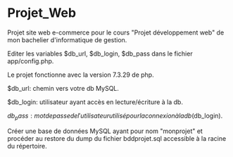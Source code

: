 # Projet_Web
Projet site web e-commerce pour le cours "Projet développement web" de mon bachelier d'informatique de gestion.

Editer les variables $db_url, $db_login, $db_pass dans le fichier app/config.php.

Le projet fonctionne avec la version 7.3.29 de php.

$db_url: chemin vers votre db MySQL.

$db_login: utilisateur ayant accès en lecture/écriture à la db.

$db_pass: mot de passe de l'utilisateur utilisé pour la connexion à la db
($db_login).

Créer une base de données MySQL ayant pour nom "monprojet" et procéder au
restore du dump du fichier bddprojet.sql accessible à la racine du
répertoire.
